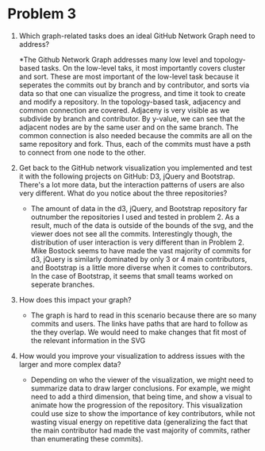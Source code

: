 # Problem 3 

1. Which graph-related tasks does an ideal GitHub Network Graph need to address?

	*The Github Network Graph addresses many low level and topology-based tasks. On the low-level taks, it most importantly covers cluster and sort. These are most important of the low-level task because it seperates the commits out by branch and by contributor, and sorts via data so that one can visualize the progress, and time it took to create and modify a repository. In the topology-based task, adjacency and common connection are covered. Adjaceny is very visible as we subdivide by branch and contributor. By y-value, we can see that the adjacent nodes are by the same user and on the same branch. The common connection is also needed because the commits are all on the same repository and fork. Thus, each of the commits must have a psth to connect from one node to the other. 

2. Get back to the GitHub network visualization you implemented and test it with the following projects on GitHub: D3, jQuery and Bootstrap. There's a lot more data, but the interaction patterns of users are also very different. What do you notice about the three repositories?

	* The amount of data in the d3, jQuery, and Bootstrap repository far outnumber the repositories I used and tested in problem 2. As a result, much of the data is outside of the bounds of the svg, and the viewer does not see all the commits. Interestingly though, the distribution of user interaction is very different than in Problem 2. Mike Bostock seems to have made the vast majority of commits for d3, jQuery is similarly dominated by only 3 or 4 main contributors, and Bootstrap is a little more diverse when it comes to contributors. In the case of Bootstrap, it seems that small teams worked on seperate branches. 

3. How does this impact your graph?

	* The graph is hard to read in this scenario because there are so many commits and users. The links have paths that are hard to follow as the they overlap. We would need to make changes that fit most of the relevant information in the SVG

4. How would you improve your visualization to address issues with the larger and more complex data?

	* Depending on who the viewer of the visualization, we might need to summarize data to draw larger conclusions. For example, we might need to add a third dimension, that being time, and show a visual to animate how the progression of the repository. This visualization could use size to show the importance of key contributors, while not wasting visual energy on repetitive data (generalizing the fact that the main contributor had made the vast majority of commits, rather than enumerating these commits). 